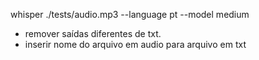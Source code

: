 whisper ./tests/audio.mp3 --language pt --model medium

- remover saídas diferentes de txt.
- inserir nome do arquivo em audio para arquivo em txt
